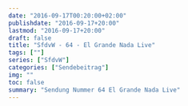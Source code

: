 ```yaml
---
date: "2016-09-17T00:20:00+02:00"
publishdate: "2016-09-17+20:00"
lastmod: "2016-09-17+20:00"
draft: false
title: "SfdvW - 64 - El Grande Nada Live"
tags: [""]
series: ["SfdvW"]
categories: ["Sendebeitrag"]
img: ""
toc: false
summary: "Sendung Nummer 64 El Grande Nada Live"
---
```


<div id="example"></div>
<script src="https://cdn.podlove.org/web-player/embed.js"></script>

<script>
  podlovePlayer('#example', '/blog/sfdvw64.json');
</script>
